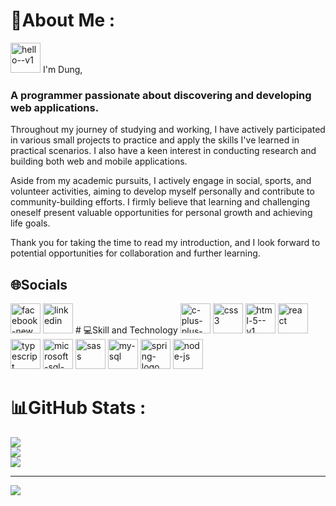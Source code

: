 # 💫About Me :
<img width="48" height="48" src="https://img.icons8.com/doodle/48/hello--v1.png" alt="hello--v1"/> I'm Dung, <br />
<h3> <strong> A programmer passionate about discovering and developing web applications.</strong></h3>

Throughout my journey of studying and working, I have actively participated in various small projects to practice and apply the skills I've learned in practical scenarios. I also have a keen interest in conducting research and building both web and mobile applications.

Aside from my academic pursuits, I actively engage in social, sports, and volunteer activities, aiming to develop myself personally and contribute to community-building efforts. I firmly believe that learning and challenging oneself present valuable opportunities for personal growth and achieving life goals.

Thank you for taking the time to read my introduction, and I look forward to potential opportunities for collaboration and further learning.

## 🌐Socials
<img width="48" height="48" href="https://www.facebook.com/jas.murad.353" src="https://img.icons8.com/color/48/facebook-new.png" alt="facebook-new"/>
<img width="48" height="48" href= "https://www.linkedin.com/in/manh-dung-phan-827b23234/" src="https://img.icons8.com/fluency/48/linkedin.png" alt="linkedin"/>
# 💻Skill and Technology
<img width="48" height="48" src="https://img.icons8.com/color/48/c-plus-plus-logo.png" alt="c-plus-plus-logo"/>
<img width="48" height="48" src="https://img.icons8.com/fluency/48/css3.png" alt="css3"/>
<img width="48" height="48" src="https://img.icons8.com/color/48/html-5--v1.png" alt="html-5--v1"/>
<img width="48" height="48" src="https://img.icons8.com/plasticine/100/react.png" alt="react"/>
<img width="48" height="48" src="https://img.icons8.com/color/48/typescript.png" alt="typescript"/>
<img width="48" height="48" src="https://img.icons8.com/color/48/microsoft-sql-server.png" alt="microsoft-sql-server"/>
<img width="48" height="48" src="https://img.icons8.com/color/48/sass.png" alt="sass"/>
<img width="48" height="48" src="https://img.icons8.com/nolan/48/my-sql.png" alt="my-sql"/>
<img width="48" height="48" src="https://img.icons8.com/color/48/spring-logo.png" alt="spring-logo"/>
<img width="48" height="48" src="https://img.icons8.com/fluency/48/node-js.png" alt="node-js"/>


# 📊GitHub Stats :
![](https://github-readme-stats.vercel.app/api?username=phan-manh-dung&theme=radical&hide_border=false&include_all_commits=false&count_private=false)<br/>
![](https://github-readme-streak-stats.herokuapp.com/?user=phan-manh-dung&theme=radical&hide_border=false)<br/>
![](https://github-readme-stats.vercel.app/api/top-langs/?username=phan-manh-dung&theme=radical&hide_border=false&include_all_commits=false&count_private=false&layout=compact)

---
[![](https://visitcount.itsvg.in/api?id=phan-manh-dung&icon=0&color=0)](https://visitcount.itsvg.in)
